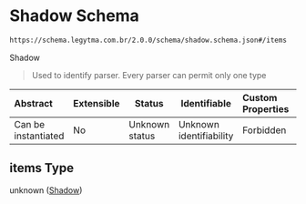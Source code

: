 # Shadow Schema

```txt
https://schema.legytma.com.br/2.0.0/schema/shadow.schema.json#/items
```

Shadow


> Used to identify parser. Every parser can permit only one type
>

| Abstract            | Extensible | Status         | Identifiable            | Custom Properties | Additional Properties | Access Restrictions | Defined In                                                                            |
| :------------------ | ---------- | -------------- | ----------------------- | :---------------- | --------------------- | ------------------- | ------------------------------------------------------------------------------------- |
| Can be instantiated | No         | Unknown status | Unknown identifiability | Forbidden         | Allowed               | none                | [list_shadow.schema.json\*](../schema/list_shadow.schema.json) |

## items Type

unknown ([Shadow](list_shadow-shadow.md))
